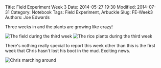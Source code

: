 Title: Field Experiment Week 3
Date: 2014-05-27 19:30
Modified: 2014-07-31
Category: Notebook
Tags: Field Experiment, Arbuckle
Slug: FE-Week3
Authors: Joe Edwards

Three weeks in and the plants are growing like crazy!

![The field during the third week]({filename}/images/fieldw3.jpg)
![The rice plants during the third week]({filename}/images/plantsw3.jpg)

There's nothing really special to report this week other than this is the first week that Chris hasn't lost his boot in the mud.  Exciting news.

![Chris marching around]({filename}/images/chrisw3.jpg)

